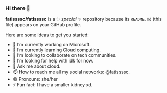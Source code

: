 ### Hi there 👋


**fatissssc/fatissssc** is a ✨ _special_ ✨ repository because its `README.md` (this file) appears on your GitHub profile.

Here are some ideas to get you started:

- 🔭 I’m currently working on Microsoft.
- 🌱 I’m currently learning Cloud computing.
- 👯 I’m looking to collaborate on tech communities.
- 🤔 I’m looking for help with idk for now.
- 💬 Ask me about cloud. 
- 📫 How to reach me all my social networks: @fatissssc.
- 😄 Pronouns: she/her
- ⚡ Fun fact: I have a smaller kidney xd.
